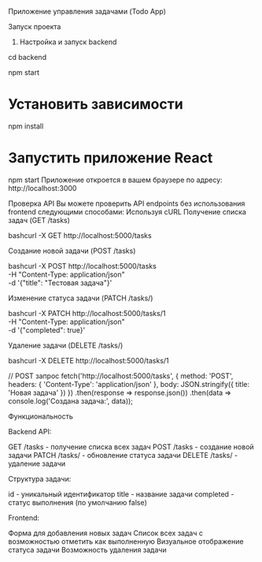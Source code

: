 Приложение управления задачами (Todo App)

Запуск проекта
1. Настройка и запуск backend
   
cd backend

npm start

# Установить зависимости
npm install

# Запустить приложение React
npm start
Приложение откроется в вашем браузере по адресу: http://localhost:3000

Проверка API
Вы можете проверить API endpoints без использования frontend следующими способами:
Используя cURL
Получение списка задач (GET /tasks)

bashcurl -X GET http://localhost:5000/tasks

Создание новой задачи (POST /tasks)

bashcurl -X POST http://localhost:5000/tasks \
  -H "Content-Type: application/json" \
  -d '{"title": "Тестовая задача"}'
  
Изменение статуса задачи (PATCH /tasks/)

bashcurl -X PATCH http://localhost:5000/tasks/1 \
  -H "Content-Type: application/json" \
  -d '{"completed": true}'
  
Удаление задачи (DELETE /tasks/)

bashcurl -X DELETE http://localhost:5000/tasks/1

// POST запрос
fetch('http://localhost:5000/tasks', {
  method: 'POST',
  headers: { 'Content-Type': 'application/json' },
  body: JSON.stringify({ title: 'Новая задача' })
})
  .then(response => response.json())
  .then(data => console.log('Создана задача:', data));
  
Функциональность

Backend API:

GET /tasks - получение списка всех задач
POST /tasks - создание новой задачи
PATCH /tasks/ - обновление статуса задачи
DELETE /tasks/ - удаление задачи


Структура задачи:

id - уникальный идентификатор
title - название задачи
completed - статус выполнения (по умолчанию false)


Frontend:

Форма для добавления новых задач
Список всех задач с возможностью отметить как выполненную
Визуальное отображение статуса задачи
Возможность удаления задачи
